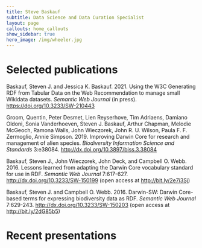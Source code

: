 ```yaml
---
title: Steve Baskauf
subtitle: Data Science and Data Curation Specialist
layout: page
callouts: home_callouts
show_sidebar: true
hero_image: /img/wheeler.jpg
---
```


# Selected publications

Baskauf, Steven J. and Jessica K. Baskauf. 2021. Using the W3C Generating RDF from Tabular Data on the Web Recommendation to manage small Wikidata datasets. *Semantic Web Journal* (in press). <https://doi.org/10.3233/SW-210443>

Groom, Quentin, Peter Desmet, Lien Reyserhove, Tim Adriaens, Damiano Oldoni, Sonia Vanderhoeven, Steven J. Baskauf, Arthur Chapman, Melodie McGeoch, Ramona Walls, John Wieczorek, John R. U. Wilson, Paula F. F. Zermoglio, Annie Simpson. 2019. Improving Darwin Core for research and management of alien species. *Biodiversity Information Science and Standards* 3:e38084. <http://dx.doi.org/10.3897/biss.3.38084>

Baskauf, Steven J., John Wieczorek, John Deck, and Campbell O. Webb. 2016. Lessons learned from adapting the Darwin Core vocabulary standard for use in RDF. *Semantic Web Journal* 7:617-627. <http://dx.doi.org/10.3233/SW-150199> (open access at <http://bit.ly/2e7i3Sj>)

Baskauf, Steven J. and Campbell O. Webb.  2016. Darwin-SW: Darwin Core-based terms for expressing biodiversity data as RDF. *Semantic Web Journal* 7:629-243. <http://dx.doi.org/10.3233/SW-150203> (open access at <http://bit.ly/2dG85b5>)

# Recent presentations

